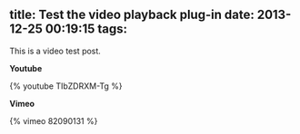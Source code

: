 title: Test the video playback plug-in
date: 2013-12-25 00:19:15
tags:
---

This is a video test post.

**Youtube**

{% youtube TIbZDRXM-Tg %}

**Vimeo**

{% vimeo 82090131 %}